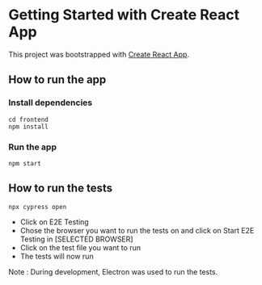 # Getting Started with Create React App

This project was bootstrapped with [Create React App](https://github.com/facebook/create-react-app).

## How to run the app

### Install dependencies
```
cd frontend
npm install
```

### Run the app
```
npm start
```

## How to run the tests
```
npx cypress open
```
- Click on E2E Testing
- Chose the browser you want to run the tests on and click on Start E2E Testing in [SELECTED BROWSER]
- Click on the test file you want to run
- The tests will now run

Note : During development, Electron was used to run the tests.